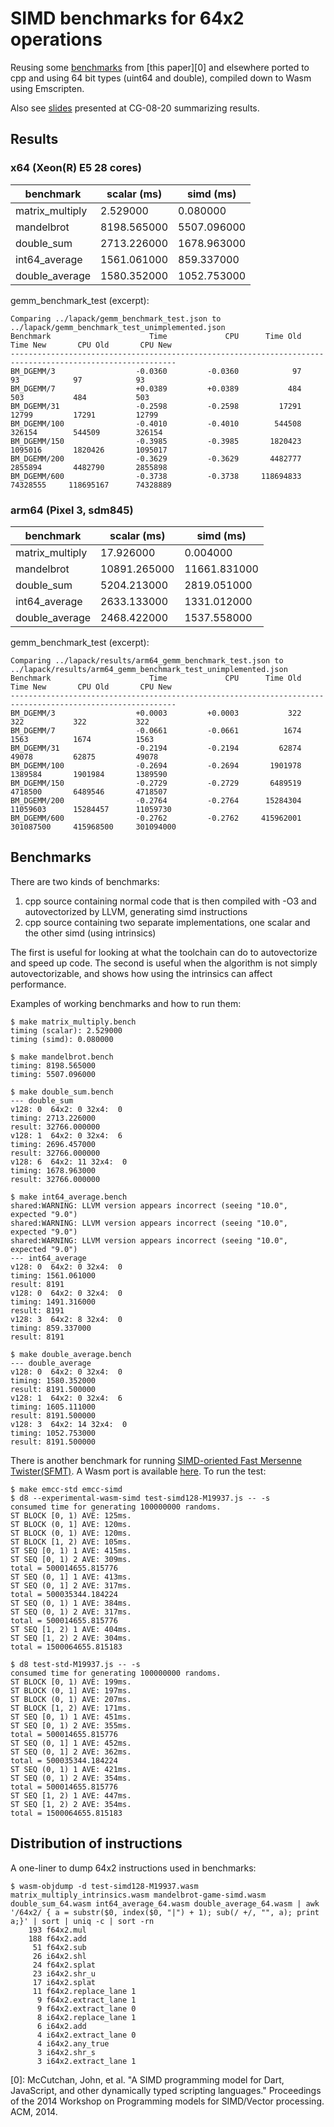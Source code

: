 # SIMD benchmarks for 64x2 operations

Reusing some [benchmarks][1] from [this paper][0] and elsewhere ported to cpp
and using 64 bit types (uint64 and double), compiled down to Wasm using
Emscripten.

Also see
[slides](https://docs.google.com/presentation/d/1WNtU2VZuKSAx-RHwsFlZH-rrWiuf4BiAp4GK8CiolkA/edit#slide=id.p)
presented at CG-08-20 summarizing results.

## Results

### x64 (Xeon(R) E5 28 cores)

benchmark       | scalar (ms) | simd (ms)
--------------- | ----------- | -----------
matrix_multiply | 2.529000    | 0.080000
mandelbrot      | 8198.565000 | 5507.096000
double_sum      | 2713.226000 | 1678.963000
int64_average   | 1561.061000 | 859.337000
double_average  | 1580.352000 | 1052.753000

gemm_benchmark_test (excerpt):

```
Comparing ../lapack/gemm_benchmark_test.json to ../lapack/gemm_benchmark_test_unimplemented.json
Benchmark                      Time             CPU      Time Old      Time New       CPU Old       CPU New
-----------------------------------------------------------------------------------------------------------
BM_DGEMM/3                  -0.0360         -0.0360            97            93            97            93
BM_DGEMM/7                  +0.0389         +0.0389           484           503           484           503
BM_DGEMM/31                 -0.2598         -0.2598         17291         12799         17291         12799
BM_DGEMM/100                -0.4010         -0.4010        544508        326154        544509        326154
BM_DGEMM/150                -0.3985         -0.3985       1820423       1095016       1820426       1095017
BM_DGEMM/200                -0.3629         -0.3629       4482777       2855894       4482790       2855898
BM_DGEMM/600                -0.3738         -0.3738     118694833      74328555     118695167      74328889
```

### arm64 (Pixel 3, sdm845)

benchmark       | scalar (ms)  | simd (ms)
--------------- | ------------ | ------------
matrix_multiply | 17.926000    | 0.004000
mandelbrot      | 10891.265000 | 11661.831000
double_sum      | 5204.213000  | 2819.051000
int64_average   | 2633.133000  | 1331.012000
double_average  | 2468.422000  | 1537.558000

gemm_benchmark_test (excerpt):

```
Comparing ../lapack/results/arm64_gemm_benchmark_test.json to ../lapack/results/arm64_gemm_benchmark_test_unimplemented.json
Benchmark                      Time             CPU      Time Old      Time New       CPU Old       CPU New
-----------------------------------------------------------------------------------------------------------
BM_DGEMM/3                  +0.0003         +0.0003           322           322           322           322
BM_DGEMM/7                  -0.0661         -0.0661          1674          1563          1674          1563
BM_DGEMM/31                 -0.2194         -0.2194         62874         49078         62875         49078
BM_DGEMM/100                -0.2694         -0.2694       1901978       1389584       1901984       1389590
BM_DGEMM/150                -0.2729         -0.2729       6489519       4718500       6489546       4718507
BM_DGEMM/200                -0.2764         -0.2764      15284304      11059603      15284457      11059730
BM_DGEMM/600                -0.2762         -0.2762     415962001     301087500     415968500     301094000
```

## Benchmarks

There are two kinds of benchmarks:

1.  cpp source containing normal code that is then compiled with -O3 and
    autovectorized by LLVM, generating simd instructions
2.  cpp source containing two separate implementations, one scalar and the other
    simd (using intrinsics)

The first is useful for looking at what the toolchain can do to autovectorize
and speed up code. The second is useful when the algorithm is not simply
autovectorizable, and shows how using the intrinsics can affect performance.

Examples of working benchmarks and how to run them:

```
$ make matrix_multiply.bench
timing (scalar): 2.529000
timing (simd): 0.080000
```

```
$ make mandelbrot.bench
timing: 8198.565000
timing: 5507.096000
```

```
$ make double_sum.bench
--- double_sum
v128: 0  64x2: 0 32x4:  0
timing: 2713.226000
result: 32766.000000
v128: 1  64x2: 0 32x4:  6
timing: 2696.457000
result: 32766.000000
v128: 6  64x2: 11 32x4:  0
timing: 1678.963000
result: 32766.000000
```

```
$ make int64_average.bench
shared:WARNING: LLVM version appears incorrect (seeing "10.0", expected "9.0")
shared:WARNING: LLVM version appears incorrect (seeing "10.0", expected "9.0")
shared:WARNING: LLVM version appears incorrect (seeing "10.0", expected "9.0")
--- int64_average
v128: 0  64x2: 0 32x4:  0
timing: 1561.061000
result: 8191
v128: 0  64x2: 0 32x4:  0
timing: 1491.316000
result: 8191
v128: 3  64x2: 8 32x4:  0
timing: 859.337000
result: 8191
```

```
$ make double_average.bench
--- double_average
v128: 0  64x2: 0 32x4:  0
timing: 1580.352000
result: 8191.500000
v128: 1  64x2: 0 32x4:  6
timing: 1605.111000
result: 8191.500000
v128: 3  64x2: 14 32x4:  0
timing: 1052.753000
result: 8191.500000
```

There is another benchmark for running
[SIMD-oriented Fast Mersenne Twister(SFMT)](http://www.math.sci.hiroshima-u.ac.jp/~m-mat/MT/SFMT/index.html).
A Wasm port is available [here](https://github.com/penzn/dSFMT-wasm). To run the
test:

```
$ make emcc-std emcc-simd
$ d8 --experimental-wasm-simd test-simd128-M19937.js -- -s
consumed time for generating 100000000 randoms.
ST BLOCK [0, 1) AVE: 125ms.
ST BLOCK (0, 1] AVE: 120ms.
ST BLOCK (0, 1) AVE: 120ms.
ST BLOCK [1, 2) AVE: 105ms.
ST SEQ [0, 1) 1 AVE: 415ms.
ST SEQ [0, 1) 2 AVE: 309ms.
total = 500014655.815776
ST SEQ (0, 1] 1 AVE: 413ms.
ST SEQ (0, 1] 2 AVE: 317ms.
total = 500035344.184224
ST SEQ (0, 1) 1 AVE: 384ms.
ST SEQ (0, 1) 2 AVE: 317ms.
total = 500014655.815776
ST SEQ [1, 2) 1 AVE: 404ms.
ST SEQ [1, 2) 2 AVE: 304ms.
total = 1500064655.815183

$ d8 test-std-M19937.js -- -s
consumed time for generating 100000000 randoms.
ST BLOCK [0, 1) AVE: 199ms.
ST BLOCK (0, 1] AVE: 197ms.
ST BLOCK (0, 1) AVE: 207ms.
ST BLOCK [1, 2) AVE: 171ms.
ST SEQ [0, 1) 1 AVE: 451ms.
ST SEQ [0, 1) 2 AVE: 355ms.
total = 500014655.815776
ST SEQ (0, 1] 1 AVE: 452ms.
ST SEQ (0, 1] 2 AVE: 362ms.
total = 500035344.184224
ST SEQ (0, 1) 1 AVE: 421ms.
ST SEQ (0, 1) 2 AVE: 354ms.
total = 500014655.815776
ST SEQ [1, 2) 1 AVE: 447ms.
ST SEQ [1, 2) 2 AVE: 354ms.
total = 1500064655.815183
```

## Distribution of instructions

A one-liner to dump 64x2 instructions used in benchmarks:

```
$ wasm-objdump -d test-simd128-M19937.wasm matrix_multiply_intrinsics.wasm mandelbrot-game-simd.wasm double_sum_64.wasm int64_average_64.wasm double_average_64.wasm | awk '/64x2/ { a = substr($0, index($0, "|") + 1); sub(/ +/, "", a); print a;}' | sort | uniq -c | sort -rn
    193 f64x2.mul
    188 f64x2.add
     51 f64x2.sub
     26 i64x2.shl
     24 f64x2.splat
     23 i64x2.shr_u
     17 i64x2.splat
     11 f64x2.replace_lane 1
      9 f64x2.extract_lane 1
      9 f64x2.extract_lane 0
      8 i64x2.replace_lane 1
      6 i64x2.add
      4 i64x2.extract_lane 0
      4 i64x2.any_true
      3 i64x2.shr_s
      3 i64x2.extract_lane 1
```

\[0]: McCutchan, John, et al. "A SIMD programming model for Dart, JavaScript,
and other dynamically typed scripting languages." Proceedings of the 2014
Workshop on Programming models for SIMD/Vector processing. ACM, 2014.

[1]: https://github.com/tc39/ecmascript_simd/tree/master/src/benchmarks
